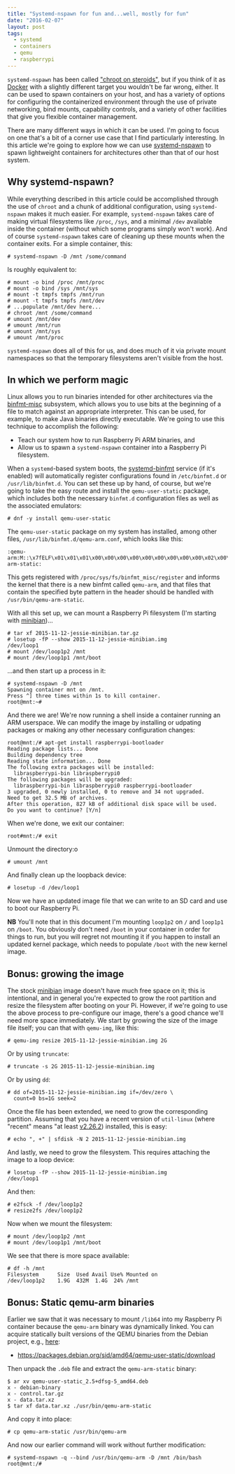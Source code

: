 ```yaml
---
title: "Systemd-nspawn for fun and...well, mostly for fun"
date: "2016-02-07"
layout: post
tags:
  - systemd
  - containers
  - qemu
  - raspberrypi
---
```


`systemd-nspawn` has been called ["chroot on steroids"][archquote],
but if you think of it as [Docker][] with a slightly different target
you wouldn't be far wrong, either.  It can be used to spawn containers
on your host, and has a variety of options for configuring the
containerized environment through the use of private networking, bind
mounts, capability controls, and a variety of other facilities that
give you flexible container management.

[archquote]: https://wiki.archlinux.org/index.php/Systemd-nspawn

There are many different ways in which it can be used.  I'm going to
focus on one that's a bit of a corner use case that I find
particularly interesting.  In this article we're going to explore how
we can use [systemd-nspawn][] to spawn lightweight containers for
architectures other than that of our host system.

## Why systemd-nspawn?

While everything described in this article could be accomplished
through the use of `chroot` and a chunk of additional configuration,
using `systemd-nspawn` makes it much easier.  For example,
`systemd-nspawn` takes care of making virtual filesystems like
`/proc`, `/sys`, and a minimal `/dev` available inside the container
(without which some programs simply won't work).  And of course
`systemd-nspawn` takes care of cleaning up these mounts when the
container exits.  For a simple container, this:

    # systemd-nspawn -D /mnt /some/command

Is roughly equivalent to:

    # mount -o bind /proc /mnt/proc
    # mount -o bind /sys /mnt/sys
    # mount -t tmpfs tmpfs /mnt/run
    # mount -t tmpfs tmpfs /mnt/dev
    # ...populate /mnt/dev here...
    # chroot /mnt /some/command
    # umount /mnt/dev
    # umount /mnt/run
    # umount /mnt/sys
    # umount /mnt/proc

`systemd-nspawn` does all of this for us, and does much of it via
private mount namespaces so that the temporary filesystems aren't
visible from the host.

## In which we perform magic

Linux allows you to run binaries intended for other architectures
via the [binfmt-misc][] subsystem, which allows you to use bits at the
beginning of a file to match against an appropriate interpreter.  This
can be used, for example, to make Java binaries directly executable.
We're going to use this technique to accomplish the following:

- Teach our system how to run Raspberry Pi ARM binaries, and
- Allow us to spawn a `systemd-nspawn` container into a Raspberry Pi
  filesystem.

When a `systemd`-based system boots, the [systemd-binfmt][] service
(if it's enabled) will automatically register configurations found in
`/etc/binfmt.d` or `/usr/lib/binfmt.d`.  You can set these up by hand,
of course, but we're going to take the easy route and install the
`qemu-user-static` package, which includes both the necessary `binfmt.d`
configuration files as well as the associated emulators:

    # dnf -y install qemu-user-static

The `qemu-user-static` package on my system has installed, among other files,
`/usr/lib/binfmt.d/qemu-arm.conf`, which looks like this:

    :qemu-arm:M::\x7fELF\x01\x01\x01\x00\x00\x00\x00\x00\x00\x00\x00\x00\x02\x00\x28\x00:\xff\xff\xff\xff\xff\xff\xff\x00\xff\xff\xff\xff\xff\xff\xff\xff\xfe\xff\xff\xff:/usr/bin/qemu-arm-static:

This gets registered with `/proc/sys/fs/binfmt_misc/register` and
informs the kernel that there is a new binfmt called `qemu-arm`, and
that files that contain the specified byte pattern in the header
should be handled with `/usr/bin/qemu-arm-static`.

With all this set up, we can mount a Raspberry Pi filesystem (I'm
starting with [minibian][])...

    # tar xf 2015-11-12-jessie-minibian.tar.gz
    # losetup -fP --show 2015-11-12-jessie-minibian.img
    /dev/loop1
    # mount /dev/loop1p2 /mnt
    # mount /dev/loop1p1 /mnt/boot

...and then start up a process in it:

    # systemd-nspawn -D /mnt
    Spawning container mnt on /mnt.
    Press ^] three times within 1s to kill container.
    root@mnt:~#

And there we are!  We're now running a shell inside a container
running an ARM userspace.  We can modify the image by installing or
udpating packages or making any other necessary configuration changes:

    root@mnt:/# apt-get install raspberrypi-bootloader
    Reading package lists... Done
    Building dependency tree       
    Reading state information... Done
    The following extra packages will be installed:
      libraspberrypi-bin libraspberrypi0
    The following packages will be upgraded:
      libraspberrypi-bin libraspberrypi0 raspberrypi-bootloader
    3 upgraded, 0 newly installed, 0 to remove and 34 not upgraded.
    Need to get 32.5 MB of archives.
    After this operation, 827 kB of additional disk space will be used.
    Do you want to continue? [Y/n] 

When we're done, we exit our container:

    root#mnt:/# exit

Unmount the directory:o

    # umount /mnt

And finally clean up the loopback device:

    # losetup -d /dev/loop1

Now we have an updated image file that we can write to an SD card and
use to boot our Raspberry Pi.

**NB** You'll note that in this document I'm mounting `loop1p2` on `/`
and `loop1p1` on `/boot`.  You obviously don't need `/boot` in your
container in order for things to run, but you will regret not mounting
it if you happen to install an updated kernel package, which needs to
populate `/boot` with the new kernel image.

## Bonus: growing the image

The stock [minibian][] image doesn't have much free space on it; this
is intentional, and in general you're expected to grow the root
partition and resize the filesystem after booting on your Pi.
However, if we're going to use the above process to pre-configure our
image, there's a good chance we'll need more space immediately.  We
start by growing the size of the image file itself; you can that with
`qemu-img`, like this:

    # qemu-img resize 2015-11-12-jessie-minibian.img 2G

Or by using `truncate`:

    # truncate -s 2G 2015-11-12-jessie-minibian.img

Or by using `dd`:

    # dd of=2015-11-12-jessie-minibian.img if=/dev/zero \
      count=0 bs=1G seek=2

Once the file has been extended, we need to grow the corresponding
partition.  Assuming that you have a recent version of `util-linux`
(where "recent" means "at least [v2.26.2][]) installed, this is easy:

[v2.26.2]: http://karelzak.blogspot.com/2015/05/resize-by-sfdisk.html

    # echo ", +" | sfdisk -N 2 2015-11-12-jessie-minibian.img

And lastly, we need to grow the filesystem.  This requires
attaching the image to a loop device:

    # losetup -fP --show 2015-11-12-jessie-minibian.img
    /dev/loop1

And then:

    # e2fsck -f /dev/loop1p2
    # resize2fs /dev/loop1p2

Now when we mount the filesystem:

    # mount /dev/loop1p2 /mnt
    # mount /dev/loop1p1 /mnt/boot

We see that there is more space available:

    # df -h /mnt
    Filesystem      Size  Used Avail Use% Mounted on
    /dev/loop1p2    1.9G  432M  1.4G  24% /mnt

## Bonus: Static qemu-arm binaries

Earlier we saw that it was necessary to mount `/lib64` into my
Raspberry Pi container because the `qemu-arm` binary was dynamically
linked.  You can acquire statically built versions of the QEMU
binaries from the Debian project, e.g., [here][qemu-static]:

- https://packages.debian.org/sid/amd64/qemu-user-static/download

Then unpack the `.deb` file and extract the `qemu-arm-static` binary:

    $ ar xv qemu-user-static_2.5+dfsg-5_amd64.deb
    x - debian-binary
    x - control.tar.gz
    x - data.tar.xz
    $ tar xf data.tar.xz ./usr/bin/qemu-arm-static

And copy it into place:

    # cp qemu-arm-static /usr/bin/qemu-arm

And now our earlier command will work without further modification:

    # systemd-nspawn -q --bind /usr/bin/qemu-arm -D /mnt /bin/bash
    root@mnt:/#

[binfmt-misc]: https://www.kernel.org/doc/Documentation/binfmt_misc.txt
[minibian]: https://minibianpi.wordpress.com/
[qemu-static]: https://packages.debian.org/sid/amd64/qemu-user-static/download
[systemd-binfmt]: https://www.freedesktop.org/software/systemd/man/binfmt.d.html
[systemd-nspawn]: https://www.freedesktop.org/software/systemd/man/systemd-nspawn.html
[docker]: http://docker.com
